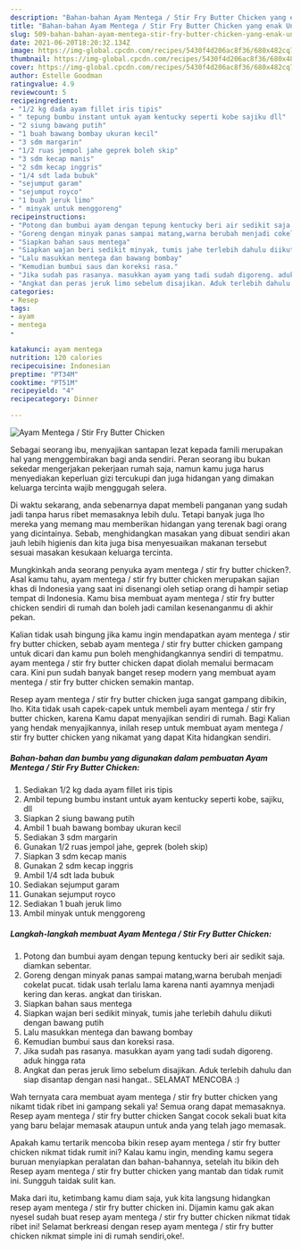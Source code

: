 ```yaml
---
description: "Bahan-bahan Ayam Mentega / Stir Fry Butter Chicken yang enak Untuk Jualan"
title: "Bahan-bahan Ayam Mentega / Stir Fry Butter Chicken yang enak Untuk Jualan"
slug: 509-bahan-bahan-ayam-mentega-stir-fry-butter-chicken-yang-enak-untuk-jualan
date: 2021-06-20T18:20:32.134Z
image: https://img-global.cpcdn.com/recipes/5430f4d206ac8f36/680x482cq70/ayam-mentega-stir-fry-butter-chicken-foto-resep-utama.jpg
thumbnail: https://img-global.cpcdn.com/recipes/5430f4d206ac8f36/680x482cq70/ayam-mentega-stir-fry-butter-chicken-foto-resep-utama.jpg
cover: https://img-global.cpcdn.com/recipes/5430f4d206ac8f36/680x482cq70/ayam-mentega-stir-fry-butter-chicken-foto-resep-utama.jpg
author: Estelle Goodman
ratingvalue: 4.9
reviewcount: 5
recipeingredient:
- "1/2 kg dada ayam fillet iris tipis"
- " tepung bumbu instant untuk ayam kentucky seperti kobe sajiku dll"
- "2 siung bawang putih"
- "1 buah bawang bombay ukuran kecil"
- "3 sdm margarin"
- "1/2 ruas jempol jahe geprek boleh skip"
- "3 sdm kecap manis"
- "2 sdm kecap inggris"
- "1/4 sdt lada bubuk"
- "sejumput garam"
- "sejumput royco"
- "1 buah jeruk limo"
- " minyak untuk menggoreng"
recipeinstructions:
- "Potong dan bumbui ayam dengan tepung kentucky beri air sedikit saja. diamkan sebentar."
- "Goreng dengan minyak panas sampai matang,warna berubah menjadi cokelat pucat. tidak usah terlalu lama karena nanti ayamnya menjadi kering dan keras. angkat dan tiriskan."
- "Siapkan bahan saus mentega"
- "Siapkan wajan beri sedikit minyak, tumis jahe terlebih dahulu diikuti dengan bawang putih"
- "Lalu masukkan mentega dan bawang bombay"
- "Kemudian bumbui saus dan koreksi rasa."
- "Jika sudah pas rasanya. masukkan ayam yang tadi sudah digoreng. aduk hingga rata"
- "Angkat dan peras jeruk limo sebelum disajikan. Aduk terlebih dahulu dan siap disantap dengan nasi hangat.. SELAMAT MENCOBA :)"
categories:
- Resep
tags:
- ayam
- mentega
- 

katakunci: ayam mentega  
nutrition: 120 calories
recipecuisine: Indonesian
preptime: "PT34M"
cooktime: "PT51M"
recipeyield: "4"
recipecategory: Dinner

---
```



![Ayam Mentega / Stir Fry Butter Chicken](https://img-global.cpcdn.com/recipes/5430f4d206ac8f36/680x482cq70/ayam-mentega-stir-fry-butter-chicken-foto-resep-utama.jpg)

Sebagai seorang ibu, menyajikan santapan lezat kepada famili merupakan hal yang menggembirakan bagi anda sendiri. Peran seorang ibu bukan sekedar mengerjakan pekerjaan rumah saja, namun kamu juga harus menyediakan keperluan gizi tercukupi dan juga hidangan yang dimakan keluarga tercinta wajib menggugah selera.

Di waktu  sekarang, anda sebenarnya dapat membeli panganan yang sudah jadi tanpa harus ribet memasaknya lebih dulu. Tetapi banyak juga lho mereka yang memang mau memberikan hidangan yang terenak bagi orang yang dicintainya. Sebab, menghidangkan masakan yang dibuat sendiri akan jauh lebih higienis dan kita juga bisa menyesuaikan makanan tersebut sesuai masakan kesukaan keluarga tercinta. 



Mungkinkah anda seorang penyuka ayam mentega / stir fry butter chicken?. Asal kamu tahu, ayam mentega / stir fry butter chicken merupakan sajian khas di Indonesia yang saat ini disenangi oleh setiap orang di hampir setiap tempat di Indonesia. Kamu bisa membuat ayam mentega / stir fry butter chicken sendiri di rumah dan boleh jadi camilan kesenanganmu di akhir pekan.

Kalian tidak usah bingung jika kamu ingin mendapatkan ayam mentega / stir fry butter chicken, sebab ayam mentega / stir fry butter chicken gampang untuk dicari dan kamu pun boleh menghidangkannya sendiri di tempatmu. ayam mentega / stir fry butter chicken dapat diolah memalui bermacam cara. Kini pun sudah banyak banget resep modern yang membuat ayam mentega / stir fry butter chicken semakin mantap.

Resep ayam mentega / stir fry butter chicken juga sangat gampang dibikin, lho. Kita tidak usah capek-capek untuk membeli ayam mentega / stir fry butter chicken, karena Kamu dapat menyajikan sendiri di rumah. Bagi Kalian yang hendak menyajikannya, inilah resep untuk membuat ayam mentega / stir fry butter chicken yang nikamat yang dapat Kita hidangkan sendiri.

<!--inarticleads1-->

##### Bahan-bahan dan bumbu yang digunakan dalam pembuatan Ayam Mentega / Stir Fry Butter Chicken:

1. Sediakan 1/2 kg dada ayam fillet iris tipis
1. Ambil  tepung bumbu instant untuk ayam kentucky seperti kobe, sajiku, dll
1. Siapkan 2 siung bawang putih
1. Ambil 1 buah bawang bombay ukuran kecil
1. Sediakan 3 sdm margarin
1. Gunakan 1/2 ruas jempol jahe, geprek (boleh skip)
1. Siapkan 3 sdm kecap manis
1. Gunakan 2 sdm kecap inggris
1. Ambil 1/4 sdt lada bubuk
1. Sediakan sejumput garam
1. Gunakan sejumput royco
1. Sediakan 1 buah jeruk limo
1. Ambil  minyak untuk menggoreng




<!--inarticleads2-->

##### Langkah-langkah membuat Ayam Mentega / Stir Fry Butter Chicken:

1. Potong dan bumbui ayam dengan tepung kentucky beri air sedikit saja. diamkan sebentar.
1. Goreng dengan minyak panas sampai matang,warna berubah menjadi cokelat pucat. tidak usah terlalu lama karena nanti ayamnya menjadi kering dan keras. angkat dan tiriskan.
1. Siapkan bahan saus mentega
1. Siapkan wajan beri sedikit minyak, tumis jahe terlebih dahulu diikuti dengan bawang putih
1. Lalu masukkan mentega dan bawang bombay
1. Kemudian bumbui saus dan koreksi rasa.
1. Jika sudah pas rasanya. masukkan ayam yang tadi sudah digoreng. aduk hingga rata
1. Angkat dan peras jeruk limo sebelum disajikan. Aduk terlebih dahulu dan siap disantap dengan nasi hangat.. SELAMAT MENCOBA :)




Wah ternyata cara membuat ayam mentega / stir fry butter chicken yang nikamt tidak ribet ini gampang sekali ya! Semua orang dapat memasaknya. Resep ayam mentega / stir fry butter chicken Sangat cocok sekali buat kita yang baru belajar memasak ataupun untuk anda yang telah jago memasak.

Apakah kamu tertarik mencoba bikin resep ayam mentega / stir fry butter chicken nikmat tidak rumit ini? Kalau kamu ingin, mending kamu segera buruan menyiapkan peralatan dan bahan-bahannya, setelah itu bikin deh Resep ayam mentega / stir fry butter chicken yang mantab dan tidak rumit ini. Sungguh taidak sulit kan. 

Maka dari itu, ketimbang kamu diam saja, yuk kita langsung hidangkan resep ayam mentega / stir fry butter chicken ini. Dijamin kamu gak akan nyesel sudah buat resep ayam mentega / stir fry butter chicken nikmat tidak ribet ini! Selamat berkreasi dengan resep ayam mentega / stir fry butter chicken nikmat simple ini di rumah sendiri,oke!.

